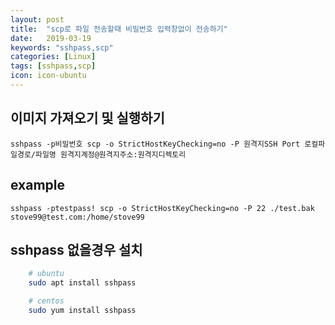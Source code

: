 ```yaml
---
layout: post
title:  "scp로 파일 전송할때 비밀번호 입력창없이 전송하기"
date:   2019-03-19
keywords: "sshpass,scp"
categories: [Linux]
tags: [sshpass,scp]
icon: icon-ubuntu
---
```


## 이미지 가져오기 및 실행하기

    sshpass -p비밀번호 scp -o StrictHostKeyChecking=no -P 원격지SSH Port 로컬파일경로/파일명 원격지계정@원격지주소:원격지디렉토리

## example

    sshpass -ptestpass! scp -o StrictHostKeyChecking=no -P 22 ./test.bak stove99@test.com:/home/stove99

## sshpass 없을경우 설치

``` bash
    # ubuntu
    sudo apt install sshpass

    # centos
    sudo yum install sshpass
```